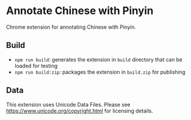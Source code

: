 # Annotate Chinese with Pinyin

Chrome extension for annotating Chinese with Pinyin.

## Build

* `npm run build`: generates the extension in `build` directory that can be loaded for testing
* `npm run build:zip`: packages the extension in `build.zip` for publishing

## Data

This extension uses Unicode Data Files. Please see https://www.unicode.org/copyright.html for licensing details.